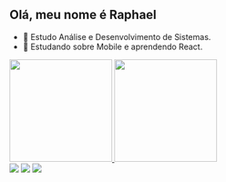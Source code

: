 ## Olá, meu nome é Raphael

- 🔭 Estudo Análise e Desenvolvimento de Sistemas.
- 🌱 Estudando sobre Mobile e aprendendo React.

 <div>
  <a href="https://github.com/cazimii">
  <img height="180em" src="https://github-readme-stats.vercel.app/api?username=Cazimi&show_icons=true&theme=dracula&include_all_commits=true&count_private=true"/>
  <img height="180em" src="https://github-readme-stats.vercel.app/api/top-langs/?username=Cazimi&layout=compact&langs_count=7&theme=dracula"/>
</div>

<div> 
  <a href="https://instagram.com/putsrapha" target="_blank"><img src="https://img.shields.io/badge/-Instagram-%23E4405F?style=for-the-badge&logo=instagram&logoColor=white" target="_blank"></a>
  <a href = "mailto:raphapereira.2222@gmail.com"><img src="https://img.shields.io/badge/-Gmail-%23333?style=for-the-badge&logo=gmail&logoColor=white" target="_blank"></a>
  <a href="https://www.linkedin.com/in/raphael-pereira-76417616b/" target="_blank"><img src="https://img.shields.io/badge/-LinkedIn-%230077B5?style=for-the-badge&logo=linkedin&logoColor=white" target="_blank"></a>
 
</div>
  